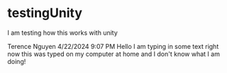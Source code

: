 # testingUnity
 I am testing how this works with unity

Terence Nguyen 4/22/2024 9:07 PM
Hello I am typing in some text right now this was typed on my
computer at home and I don't know what I am doing!